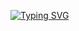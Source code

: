 [![Typing SVG](https://readme-typing-svg.demolab.com?font=Fira+Code&pause=1000&color=00F729&background=0609FF00&center=true&vCenter=true&width=435&lines=Hello+i'm+sajjad+shaikh+%F0%9F%91%8B%2C;Typical+CS+student+but+%F0%9F%91%A8%E2%80%8D%F0%9F%8E%93%2C;Dedicate+to+learn+new+tech+%F0%9F%A6%BE%2C;And+contribute+in+IT+sector+%E2%80%8D%F0%9F%92%BB%2C)](https://git.io/typing-svg)
<!--
**Darkrove/Darkrove** is a ✨ _special_ ✨ repository because its `README.md` (this file) appears on your GitHub profile.

Here are some ideas to get you started:

- 🔭 I’m currently working on ...
- 🌱 I’m currently learning ...
- 👯 I’m looking to collaborate on ...
- 🤔 I’m looking for help with ...
- 💬 Ask me about ...
- 📫 How to reach me: ...
- 😄 Pronouns: ...
- ⚡ Fun fact: ...
-->
